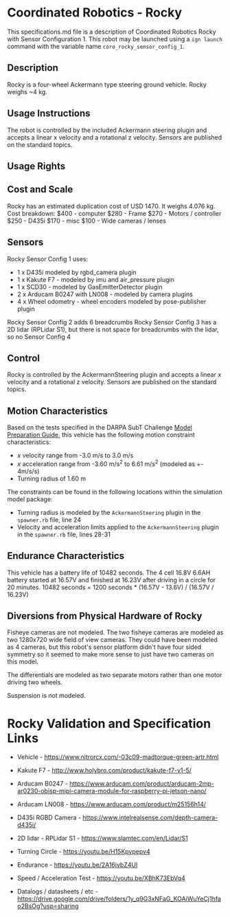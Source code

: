 
<!--- This is a Markdown description of a robot model submitted for inclusion in the
DARPA Subterranean Challenge Technology Repository -->
# Coordinated Robotics - Rocky
This specifications.md file is a description of Coordinated Robotics Rocky with Sensor
Configuration 1. This robot may be launched using a `ign launch` command with the
variable name `coro_rocky_sensor_config_1`.

## Description
Rocky is a four-wheel Ackermann type steering ground vehicle. Rocky weighs ~4 kg.

## Usage Instructions
The robot is controlled by the included Ackermann steering plugin and accepts a
linear x velocity and a rotational z velocity. Sensors are published on the standard
topics.

## Usage Rights


## Cost and Scale
Rocky has an estimated duplication cost of USD 1470. It weighs 4.076 kg.
Cost breakdown:
$400  - computer
$280  - Frame
$270  - Motors / controller
$250  - D435i
$170  - misc
$100  - Wide cameras / lenses


## Sensors
Rocky Sensor Config 1 uses:
* 1 x D435i modeled by rgbd_camera plugin
* 1 x Kakute F7 - modeled by imu and air_pressure plugin
* 1 x SCD30 - modeled by GasEmitterDetector plugin
* 2 x Arducam B0247 with LN008 - modeled by camera plugins
* 4 x Wheel odometry - wheel encoders modeled by pose-publisher plugin

Rocky Sensor Config 2 adds 6 breadcrumbs
Rocky Sensor Config 3 has a 2D lidar (RPLidar S1), but there is not space for breadcrumbs with the lidar, so no Sensor Config 4



## Control
Rocky is controlled by the AckermannSteering plugin and accepts a linear x velocity
and a rotational z velocity.  Sensors are published on the standard topics.


## Motion Characteristics
Based on the tests specified in the DARPA SubT Challenge [Model Preparation
Guide](https://subtchallenge.com/resources/Simulation_Model_Preparation_Guide.pdf), this vehicle has the following motion
constraint characteristics:

* _x_ velocity range from -3.0 m/s to 3.0 m/s
* _x_ acceleration range from -3.60 m/s<sup>2</sup> to 6.61 m/s<sup>2</sup> (modeled as +- 4m/s/s)
* Turning radius of 1.60 m


The constraints can be found in the following locations within the simulation model package:

* Turning radius is modeled by the `AckermannSteering` plugin in the `spawner.rb` file, line 24
* Velocity and acceleration limits applied to the `AckermannSteering` plugin in the `spawner.rb` file, lines 28-31


## Endurance Characteristics
This vehicle has a battery life of 10482 seconds.  The 4 cell 16.8V 6.6AH battery started at 16.57V and finished at 16.23V after driving in a circle for 20 minutes.
10482 seconds = 1200 seconds * (16.57V - 13.6V) / (16.57V / 16.23V)


## Diversions from Physical Hardware of Rocky
Fisheye cameras are not modeled.  The two fisheye cameras are modeled as two 1280x720 wide field of view cameras.  They could have been modeled as 4 cameras,
but this robot's sensor platform didn't have four sided symmetry so it seemed to make more sense to just have two cameras on this model.

The differentials are modeled as two separate motors rather than one motor driving two wheels.

Suspension is not modeled.


# <a name="validation_links"></a>Rocky Validation and Specification Links

* Vehicle - https://www.nitrorcx.com/-03c09-madtorque-green-artr.html
* Kakute F7 - http://www.holybro.com/product/kakute-f7-v1-5/
* Arducam B0247 - https://www.arducam.com/product/arducam-2mp-ar0230-obisp-mipi-camera-module-for-raspberry-pi-jetson-nano/
* Arducam LN008 - https://www.arducam.com/product/m25156h14/
* D435i RGBD Camera - https://www.intelrealsense.com/depth-camera-d435i/
* 2D lidar - RPLidar S1 - https://www.slamtec.com/en/Lidar/S1

* Turning Circle -  https://youtu.be/H15Kpvpepv4
* Endurance - https://youtu.be/2A16jvbZ4UI
* Speed / Acceleration Test -  https://youtu.be/XBhK73EbVq4
* Datalogs / datasheets / etc - https://drive.google.com/drive/folders/1y_q9G3xNFaG_KOAiWuYeCj1hfao2BsOg?usp=sharing
